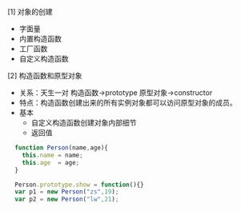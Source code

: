 [1] 对象的创建
  * 字面量 
  * 内置构造函数
  * 工厂函数
  * 自定义构造函数

[2] 构造函数和原型对象
  * 关系：天生一对  构造函数->prototype    原型对象->constructor 
  * 特点：构造函数创建出来的所有实例对象都可以访问原型对象的成员。
  * 基本
    * 自定义构造函数创建对象内部细节
    * 返回值
```js
  function Person(name,age){
    this.name = name;
    this.age  = age;
  }

  Person.prototype.show = function(){}
  var p1 = new Person("zs",19);
  var p2 = new Person("lw",21);

```
